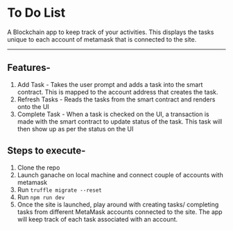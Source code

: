# To Do List
A Blockchain app to keep track of your activities. This displays the tasks unique to each account of metamask that is connected to the site.

---
## Features-
1. Add Task - Takes the user prompt and adds a task into the smart contract. This is mapped to the account address that creates the task.
2. Refresh Tasks - Reads the tasks from the smart contract and renders onto the UI
3. Complete Task - When a task is checked on the UI, a transaction is made with the smart contract to update status of the task. This task will then show up as per the status on the UI

## Steps to execute-
1. Clone the repo
2. Launch ganache on local machine and connect couple of accounts with metamask
3. Run `truffle migrate --reset`
4. Run `npm run dev`
5. Once the site is launched, play around with creating tasks/ completing tasks from different MetaMask accounts connected to the site. The app will keep track of each task associated with an account.
